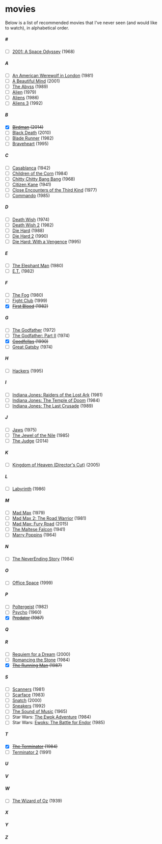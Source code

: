 # movies
Below is a list of recommended movies that I've never seen (and would like to watch), in alphabetical order.

##### &#x23;
* [ ] [2001: A Space Odyssey](http://www.imdb.com/title/tt0062622/?ref_=nv_sr_1) (1968)

##### A
* [ ] [An American Werewolf in London](http://www.imdb.com/title/tt0082010/) (1981)
* [ ] [A Beautiful Mind](http://www.imdb.com/title/tt0268978/?ref_=nv_sr_1) (2001)
* [ ] [The Abyss](http://www.imdb.com/title/tt0096754/?ref_=nv_sr_1) (1989)
* [ ] [Alien](http://www.imdb.com/title/tt0078748/?ref_=fn_al_tt_3) (1979)
* [ ] [Aliens](http://www.imdb.com/title/tt0090605/?ref_=nv_sr_1) (1986)
* [ ] [Aliens 3](http://www.imdb.com/title/tt0103644/?ref_=tt_rec_tt) (1992)

##### B
* [x] ~~[Birdman](http://www.imdb.com/title/tt2562232/) (2014)~~
* [ ] [Black Death](http://www.imdb.com/title/tt1181791/) (2010)
* [ ] [Blade Runner](http://www.imdb.com/title/tt0083658/?ref_=nv_sr_1) (1982)
* [ ] [Braveheart](http://www.imdb.com/title/tt0112573/?ref_=nv_sr_1) (1995)

##### C
* [ ] [Casablanca](http://www.imdb.com/title/tt0034583/?ref_=nv_sr_1) (1942)
* [ ] [Children of the Corn](http://www.imdb.com/title/tt0087050/?ref_=nv_sr_1) (1984)
* [ ] [Chitty Chitty Bang Bang](http://www.imdb.com/title/tt0062803/) (1968)
* [ ] [Citizen Kane](http://www.imdb.com/title/tt0033467/) (1941)
* [ ] [Close Encounters of the Third Kind](http://www.imdb.com/title/tt0075860/?ref_=nv_sr_1) (1977)
* [ ] [Commando](http://www.imdb.com/title/tt0088944/) (1985)

##### D
* [ ] [Death Wish](http://www.imdb.com/title/tt0071402/) (1974)
* [ ] [Death Wish 2](http://www.imdb.com/title/tt0082250/) (1982)
* [ ] [Die Hard](http://www.imdb.com/title/tt0095016/?ref_=nv_sr_1) (1988)
* [ ] [Die Hard 2](http://www.imdb.com/title/tt0099423/?ref_=fn_al_tt_1) (1990)
* [ ] [Die Hard: With a Vengence](http://www.imdb.com/title/tt0112864/?ref_=nv_sr_2) (1995)

##### E
* [ ] [The Elephant Man](http://www.imdb.com/title/tt0080678/) (1980)
* [ ] [E.T.](http://www.imdb.com/title/tt0083866/?ref_=nv_sr_4) (1982)

##### F
* [ ] [The Fog](http://www.imdb.com/title/tt0080749/) (1980)
* [ ] [Fight Club](http://www.imdb.com/title/tt0137523/?ref_=nv_sr_1) (1999)
* [x] ~~[First Blood](http://www.imdb.com/title/tt0083944/?ref_=nv_sr_1) (1982)~~

##### G
* [ ] [The Godfather](http://www.imdb.com/title/tt0068646/?ref_=nv_sr_1) (1972)
* [ ] [The Godfather: Part II](http://www.imdb.com/title/tt0071562/?ref_=nv_sr_2) (1974)
* [x] ~~[Goodfellas](http://www.imdb.com/title/tt0099685/) (1990)~~
* [ ] [Great Gatsby](http://www.imdb.com/title/tt0071577/?ref_=nv_sr_2) (1974)

##### H
* [ ] [Hackers](http://www.imdb.com/title/tt0113243/?ref_=nv_sr_1) (1995)

##### I
* [ ] [Indiana Jones: Raiders of the Lost Ark](http://www.imdb.com/title/tt0082971/) (1981)
* [ ] [Indiana Jones: The Temple of Doom](https://www.imdb.com/title/tt0087469/) (1984)
* [ ] [Indiana Jones: The Last Crusade](https://www.imdb.com/title/tt0097576/) (1989)

##### J
* [ ] [Jaws](http://www.imdb.com/title/tt0073195/) (1975)
* [ ] [The Jewel of the Nile](http://www.imdb.com/title/tt0089370/?ref_=fn_al_tt_1) (1985)
* [ ] [The Judge](http://www.imdb.com/title/tt1872194/) (2014)

##### K
* [ ] [Kingdom of Heaven (Director's Cut)](http://www.imdb.com/title/tt0320661/) (2005)

##### L
* [ ] [Labyrinth](http://www.imdb.com/title/tt0091369/) (1986)

##### M
* [ ] [Mad Max](http://www.imdb.com/title/tt0079501/?ref_=nv_sr_2) (1979)
* [ ] [Mad Max 2: The Road Warrior](http://www.imdb.com/title/tt0082694/?ref_=nv_sr_2) (1981)
* [ ] [Mad Max: Fury Road](http://www.imdb.com/title/tt1392190/?ref_=nv_sr_1) (2015)
* [ ] [The Maltese Falcon](http://www.imdb.com/title/tt0033870/?ref_=nv_sr_1) (1941)
* [ ] [Marry Poppins](http://www.imdb.com/title/tt0058331/?ref_=fn_al_tt_1) (1964)

##### N
* [ ] [The NeverEnding Story](http://www.imdb.com/title/tt0088323/?ref_=nv_sr_1) (1984)

##### O
* [ ] [Office Space](https://www.imdb.com/title/tt0151804/) (1999)

##### P
* [ ] [Poltergeist](http://www.imdb.com/title/tt0084516/?ref_=nv_sr_6) (1982)
* [ ] [Psycho](http://www.imdb.com/title/tt0054215/?ref_=nv_sr_1) (1960)
* [x] ~~[Predator](http://www.imdb.com/title/tt0093773/?ref_=nv_sr_1) (1987)~~

##### Q
##### R
* [ ] [Requiem for a Dream](http://www.imdb.com/title/tt0180093/) (2000)
* [ ] [Romancing the Stone](http://www.imdb.com/title/tt0088011/?ref_=nv_sr_1) (1984)
* [x] ~~[The Running Man](http://www.imdb.com/title/tt0093894/) (1987)~~

##### S
* [ ] [Scanners](http://www.imdb.com/title/tt0081455/?ref_=nv_sr_1) (1981)
* [ ] [Scarface](http://www.imdb.com/title/tt0086250/) (1983)
* [ ] [Snatch](http://www.imdb.com/title/tt0208092/) (2000)
* [ ] [Sneakers](http://www.imdb.com/title/tt0105435/?ref_=nv_sr_1) (1992)
* [ ] [The Sound of Music](http://www.imdb.com/title/tt0059742/?ref_=nv_sr_1) (1965)
* [ ] Star Wars: [The Ewok Adventure](http://www.imdb.com/title/tt0087225/?ref_=fn_al_tt_1) (1984)
* [ ] Star Wars: [Ewoks: The Battle for Endor](http://www.imdb.com/title/tt0089110/?ref_=fn_al_tt_1) (1985)

##### T
* [x] ~~[The Terminator](http://www.imdb.com/title/tt0088247/?ref_=nv_sr_2) (1984)~~
* [ ] [Terminator 2](http://www.imdb.com/title/tt0103064/?ref_=nv_sr_1) (1991)

##### U
##### V
##### W
* [ ] [The Wizard of Oz](http://www.imdb.com/title/tt0032138/?ref_=nv_sr_1) (1939)

##### X
##### Y
##### Z
